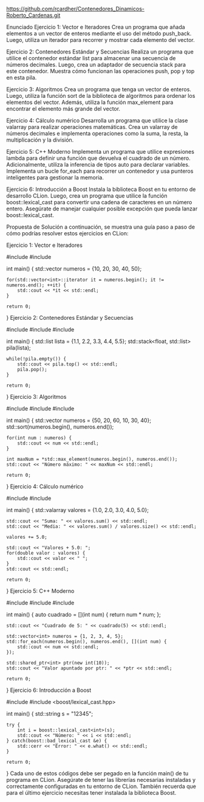 https://github.com/rcardher/Contenedores_Dinamicos-Roberto_Cardenas.git

Enunciado
Ejercicio 1: Vector e Iteradores Crea un programa que añada elementos a un vector de enteros mediante el uso del método push_back. Luego, utiliza un iterador para recorrer y mostrar cada elemento del vector.

Ejercicio 2: Contenedores Estándar y Secuencias Realiza un programa que utilice el contenedor estándar list para almacenar una secuencia de números decimales. Luego, crea un adaptador de secuencia stack para este contenedor. Muestra cómo funcionan las operaciones push, pop y top en esta pila.

Ejercicio 3: Algoritmos Crea un programa que tenga un vector de enteros. Luego, utiliza la función sort de la biblioteca de algoritmos para ordenar los elementos del vector. Además, utiliza la función max_element para encontrar el elemento más grande del vector.

Ejercicio 4: Cálculo numérico Desarrolla un programa que utilice la clase valarray para realizar operaciones matemáticas. Crea un valarray de números decimales e implementa operaciones como la suma, la resta, la multiplicación y la división.

Ejercicio 5: C++ Moderno Implementa un programa que utilice expresiones lambda para definir una función que devuelva el cuadrado de un número. Adicionalmente, utiliza la inferencia de tipos auto para declarar variables. Implementa un bucle for_each para recorrer un contenedor y usa punteros inteligentes para gestionar la memoria.

Ejercicio 6: Introducción a Boost Instala la biblioteca Boost en tu entorno de desarrollo CLion. Luego, crea un programa que utilice la función boost::lexical_cast para convertir una cadena de caracteres en un número entero. Asegúrate de manejar cualquier posible excepción que pueda lanzar boost::lexical_cast.

Propuesta de Solución
a continuación, se muestra una guía paso a paso de cómo podrías resolver estos ejercicios en CLion:

Ejercicio 1: Vector e Iteradores

#include <iostream>
#include <vector>

int main() {
    std::vector<int> numeros = {10, 20, 30, 40, 50};

    for(std::vector<int>::iterator it = numeros.begin(); it != numeros.end(); ++it) {
        std::cout << *it << std::endl;
    }

    return 0;
}
Ejercicio 2: Contenedores Estándar y Secuencias

#include <iostream>
#include <list>
#include <stack>

int main() {
    std::list<float> lista = {1.1, 2.2, 3.3, 4.4, 5.5};
    std::stack<float, std::list<float>> pila(lista);

    while(!pila.empty()) {
        std::cout << pila.top() << std::endl;
        pila.pop();
    }

    return 0;
}
Ejercicio 3: Algoritmos

#include <iostream>
#include <vector>
#include <algorithm>

int main() {
    std::vector<int> numeros = {50, 20, 60, 10, 30, 40};
    std::sort(numeros.begin(), numeros.end());

    for(int num : numeros) {
        std::cout << num << std::endl;
    }

    int maxNum = *std::max_element(numeros.begin(), numeros.end());
    std::cout << "Número máximo: " << maxNum << std::endl;

    return 0;
}
Ejercicio 4: Cálculo numérico

#include <iostream>
#include <valarray>

int main() {
    std::valarray<double> valores = {1.0, 2.0, 3.0, 4.0, 5.0};

    std::cout << "Suma: " << valores.sum() << std::endl;
    std::cout << "Media: " << valores.sum() / valores.size() << std::endl;

    valores += 5.0;

    std::cout << "Valores + 5.0: ";
    for(double valor : valores) {
        std::cout << valor << " ";
    }
    std::cout << std::endl;

    return 0;
}
Ejercicio 5: C++ Moderno

#include <iostream>
#include <vector>
#include <memory>

int main() {
    auto cuadrado = [](int num) { return num * num; };

    std::cout << "Cuadrado de 5: " << cuadrado(5) << std::endl;

    std::vector<int> numeros = {1, 2, 3, 4, 5};
    std::for_each(numeros.begin(), numeros.end(), [](int num) {
        std::cout << num << std::endl;
    });

    std::shared_ptr<int> ptr(new int(10));
    std::cout << "Valor apuntado por ptr: " << *ptr << std::endl;

    return 0;
}
Ejercicio 6: Introducción a Boost

#include <iostream>
#include <boost/lexical_cast.hpp>

int main() {
    std::string s = "12345";

    try {
        int i = boost::lexical_cast<int>(s);
        std::cout << "Número: " << i << std::endl;
    } catch(boost::bad_lexical_cast &e) {
        std::cerr << "Error: " << e.what() << std::endl;
    }

    return 0;
}
Cada uno de estos códigos debe ser pegado en la función main() de tu programa en CLion. Asegúrate de tener las librerías necesarias instaladas y correctamente configuradas en tu entorno de CLion. También recuerda que para el último ejercicio necesitas tener instalada la biblioteca Boost.

